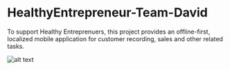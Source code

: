 # HealthyEntrepreneur-Team-David
To support Healthy Entreprenuers, this project provides an offline-first, localized mobile application for customer recording, sales and other related tasks.

![alt text](https://github.com/kitavidavis/HealthyEntrepreneur-Team-David/Screenshot_20220320_060749.png?raw=true)
